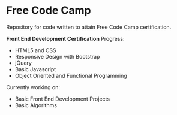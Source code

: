 # <b>Free Code Camp</b>
<p>Repository for code written to attain Free Code Camp certification.</p>

<p><b>Front End Development Certification</b> Progress:
<ul><li>HTML5 and CSS</li>
<li>Responsive Design with Bootstrap</li>
<li>jQuery</li>
<li>Basic Javascript</li>
<li>Object Oriented and Functional Programming</li>
</ul></p>

<p>Currently working on:
<ul><li>Basic Front End Development Projects</li>
<li>Basic Algorithms</li>
</ul></p>

